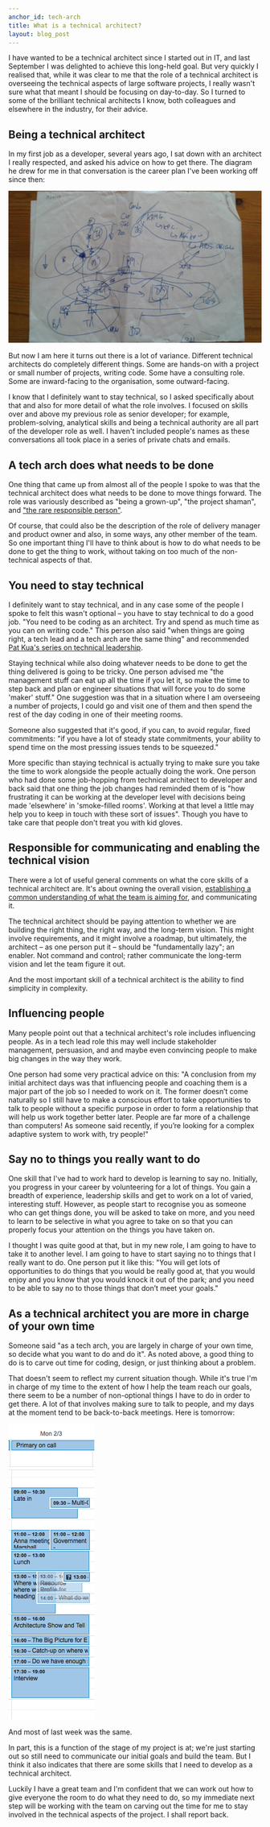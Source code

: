 ```yaml
---
anchor_id: tech-arch
title: What is a technical architect?
layout: blog_post
---
```


I have wanted to be a technical architect since I started out in IT, and last September I was delighted to achieve this long-held goal. But very quickly I realised that, while it was clear to me that the role of a technical architect is overseeing the technical aspects of large software projects, I really wasn't sure what that meant I should be focusing on day-to-day. So I turned to some of the brilliant technical architects I know, both colleagues and elsewhere in the industry, for their advice.

## Being a technical architect

In my first job as a developer, several years ago, I sat down with an architect I really respected, and asked his advice on how to get there. The diagram he drew for me in that conversation is the career plan I've been working off since then:

<img src="/img/career_plan.jpg" />

But now I am here it turns out there is a lot of variance. Different technical architects do completely different things. Some are hands-on with a project or small number of projects, writing code. Some have a consulting role. Some are inward-facing to the organisation, some outward-facing.

I know that I definitely want to stay technical, so I asked specifically about that and also for more detail of what the role involves. I focused on skills over and above my previous role as senior developer; for example, problem-solving, analytical skills and being a technical authority are all part of the developer role as well. I haven't included people's names as these conversations all took place in a series of private chats and emails.

## A tech arch does what needs to be done

One thing that came up from almost all of the people I spoke to was that the technical architect does what needs to be done to move things forward. The role was variously described as "being a grown-up", "the project shaman", and ["the  rare responsible person"](http://www.slideshare.net/reed2001/culture-1798664).

Of course, that could also be the description of the role of delivery manager and product owner and also, in some ways, any other member of the team. So one important thing I'll have to think about is how to do what needs to be done to get the thing to work, without taking on too much of the non-technical aspects of that.

## You need to stay technical

I definitely want to stay technical, and in any case some of the people I spoke to felt this wasn't optional – you have to stay technical to do a good job. "You need to be coding as an architect. Try and spend as much time as you can on writing code." This person also said "when things are going right, a tech lead and a tech arch are the same thing" and recommended [Pat Kua's series on technical leadership](https://www.thekua.com/atwork/category/tech-leadership/).

Staying technical while also doing whatever needs to be done to get the thing delivered is going to be tricky. One person advised me "the management stuff can eat up all the time if you let it, so make the time to step back and plan or engineer situations that will force you to do some 'maker' stuff." One suggestion was that in a situation where I am overseeing a number of projects, I could go and visit one of them and then spend the rest of the day coding in one of their meeting rooms.

Someone also suggested that it's good, if you can, to avoid regular, fixed commitments: "if you have a lot of steady state commitments, your ability to spend time on the most pressing issues tends to be squeezed."

More specific than staying technical is actually trying to make sure you take the time to work alongside the people actually doing the work. One person who had done some job-hopping from technical architect to developer and back said that one thing the job changes had reminded them of is "how frustrating it can be working at the developer level with decisions being made 'elsewhere' in 'smoke-filled rooms'. Working at that level a little may help you to keep in touch with these sort of issues". Though you have to take care that people don't treat you with kid gloves.


## Responsible for communicating and enabling the technical vision

There were a lot of useful general comments on what the core skills of a technical architect are. It's about owning the overall vision, [establishing a common understanding of what the team is aiming for](https://www.thekua.com/atwork/2014/11/the-definition-of-a-tech-lead/), and communicating it.

The technical architect should be paying attention to whether we are building the right thing, the right way, and the long-term vision. This might involve requirements, and it might involve a roadmap, but ultimately, the architect – as one person put it – should be "fundamentally lazy"; an enabler. Not command and control; rather communicate the long-term vision and let the team figure it out.

And the most important skill of a technical architect is the ability to find simplicity in complexity.

## Influencing people

Many people point out that a technical architect's role includes influencing people. As in a tech lead role this may well include stakeholder management, persuasion, and and maybe even convincing people to make big changes in the way they work.

One person had some very practical advice on this: "A conclusion from my initial architect days was that influencing people and coaching them is a major part of the job so I needed to work on it. The former doesn’t come naturally so I still have to make a conscious effort to take opportunities to talk to people without a specific purpose in order to form a relationship that will help us work together better later. People are far more of a challenge than computers! As someone said recently, if you’re looking for a complex adaptive system to work with, try people!"

## Say no to things you really want to do

One skill that I've had to work hard to develop is learning to say no. Initially, you progress in your career by volunteering for a lot of things. You gain a breadth of experience, leadership skills and get to work on a lot of varied, interesting stuff. However, as people start to recognise you as someone who can get things done, you will be asked to take on more, and you need to learn to be selective in what you agree to take on so that you can properly focus your attention on the things you have taken on.

I thought I was quite good at that, but in my new role, I am going to have to take it to another level. I am going to have to start saying no to things that I really want to do. One person put it like this: "You will get lots of opportunities to do things that you would be really good at, that you would enjoy and you know that you would knock it out of the park; and you need to be able to say no to those things that don’t meet your goals."

## As a technical architect you are more in charge of your own time

Someone said "as a tech arch, you are largely in charge of your own time, so decide what you want to do and do it". As noted above, a good thing to do is to carve out time for coding, design, or just thinking about a problem.

That doesn't seem to reflect my current situation though. While it's true I'm in charge of my time to the extent of how I help the team reach our goals, there seem to be a number of non-optional things I have to do in order to get there. A lot of that involves making sure to talk to people, and my days at the moment tend to be back-to-back meetings. Here is tomorrow:

<img class="narrow-image" src="/img/calendar.png" alt="calendar" />

And most of last week was the same.

In part, this is a function of the stage of my project is at; we're just starting out so still need to communicate our initial goals and build the team. But I think it also indicates that there are some skills that I need to develop as a technical architect.

Luckily I have a great team and I'm confident that we can work out how to give everyone the room to do what they need to do, so my immediate next step will be working with the team on carving out the time for me to stay involved in the technical aspects of the project. I shall report back.
